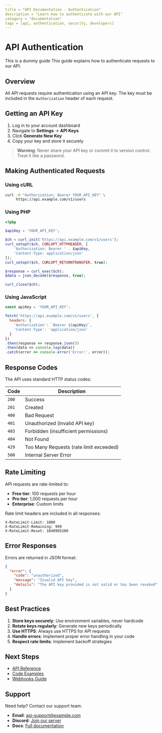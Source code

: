 ```yaml
---
title = "API Documentation - Authentication"
description = "Learn how to authenticate with our API"
category = "documentation"
tags = [api, authentication, security, developers]
---
```


# API Authentication

This is a dummy guide
This guide explains how to authenticate requests to our API.

## Overview

All API requests require authentication using an API key. The key must be included in the `Authorization` header of each request.

## Getting an API Key

1. Log in to your account dashboard
2. Navigate to **Settings** → **API Keys**
3. Click **Generate New Key**
4. Copy your key and store it securely

> **Warning**: Never share your API key or commit it to version control. Treat it like a password.

## Making Authenticated Requests

### Using cURL

```bash
curl -H "Authorization: Bearer YOUR_API_KEY" \
     https://api.example.com/v1/users
```

### Using PHP

```php
<?php

$apiKey = 'YOUR_API_KEY';

$ch = curl_init('https://api.example.com/v1/users');
curl_setopt($ch, CURLOPT_HTTPHEADER, [
    'Authorization: Bearer ' . $apiKey,
    'Content-Type: application/json'
]);
curl_setopt($ch, CURLOPT_RETURNTRANSFER, true);

$response = curl_exec($ch);
$data = json_decode($response, true);

curl_close($ch);
```

### Using JavaScript

```javascript
const apiKey = 'YOUR_API_KEY';

fetch('https://api.example.com/v1/users', {
  headers: {
    'Authorization': `Bearer ${apiKey}`,
    'Content-Type': 'application/json'
  }
})
.then(response => response.json())
.then(data => console.log(data))
.catch(error => console.error('Error:', error));
```

## Response Codes

The API uses standard HTTP status codes:

| Code | Description |
|------|-------------|
| `200` | Success |
| `201` | Created |
| `400` | Bad Request |
| `401` | Unauthorized (invalid API key) |
| `403` | Forbidden (insufficient permissions) |
| `404` | Not Found |
| `429` | Too Many Requests (rate limit exceeded) |
| `500` | Internal Server Error |

## Rate Limiting

API requests are rate-limited to:

- **Free tier**: 100 requests per hour
- **Pro tier**: 1,000 requests per hour
- **Enterprise**: Custom limits

Rate limit headers are included in all responses:

```
X-RateLimit-Limit: 1000
X-RateLimit-Remaining: 999
X-RateLimit-Reset: 1640995200
```

## Error Responses

Errors are returned in JSON format:

```json
{
  "error": {
    "code": "unauthorized",
    "message": "Invalid API key",
    "details": "The API key provided is not valid or has been revoked"
  }
}
```

## Best Practices

1. **Store keys securely**: Use environment variables, never hardcode
2. **Rotate keys regularly**: Generate new keys periodically
3. **Use HTTPS**: Always use HTTPS for API requests
4. **Handle errors**: Implement proper error handling in your code
5. **Respect rate limits**: Implement backoff strategies

## Next Steps

- [API Reference](api-reference.html)
- [Code Examples](examples.html)
- [Webhooks Guide](webhooks.html)

## Support

Need help? Contact our support team:

- **Email**: api-support@example.com
- **Discord**: [Join our server](https://discord.gg/example)
- **Docs**: [Full documentation](https://docs.example.com)
